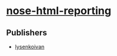# [nose-html-reporting](https://pypi.org/project/nose-html-reporting)



## Publishers
- [lysenkoivan](https://pypi.org/user/lysenkoivan)

